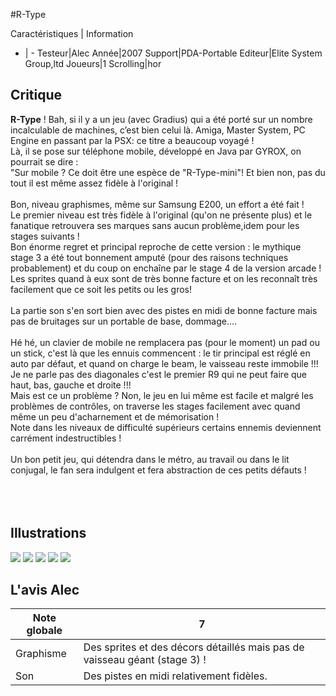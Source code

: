 #R-Type

Caractéristiques | Information
- | -
Testeur|Alec
Année|2007
Support|PDA-Portable
Editeur|Elite System Group,ltd
Joueurs|1
Scrolling|hor

## Critique
<b>R-Type</b> ! Bah, si il y a un jeu  (avec Gradius) qui a été porté sur un nombre incalculable de machines, c’est bien celui là. Amiga, Master System, PC Engine en passant par la PSX: ce titre a  beaucoup voyagé !<br/>Là, il se pose sur téléphone mobile, développé en Java par GYROX, on pourrait se dire :<br/>"Sur mobile ? Ce doit être une espèce de "R-Type-mini"! Et bien non, pas du tout il est même assez fidèle à l'original !<br/><br/>Bon, niveau graphismes, même sur Samsung E200, un effort a été fait !<br/>Le premier niveau est très fidèle à l'original (qu'on ne présente plus) et le fanatique retrouvera ses marques sans aucun problème,idem pour les  stages suivants !<br/>Bon énorme regret et principal reproche de cette version : le mythique stage 3 a été tout bonnement amputé (pour des raisons techniques probablement) et du coup on enchaîne par le stage 4 de la version arcade !<br/>Les sprites quand à eux sont de très bonne facture et on les reconnaît très facilement que ce soit les petits ou les gros!<br/><br/>La partie son s'en sort bien avec des pistes en midi de bonne facture mais pas de bruitages sur un portable de base, dommage....<br/><br/>Hé hé, un clavier de mobile ne remplacera pas (pour le moment) un pad ou un stick, c'est là que les ennuis commencent : le tir principal est réglé en auto par défaut, et quand on charge le beam, le vaisseau  reste immobile !!!<br/>Je ne parle pas des diagonales c'est le premier R9 qui ne peut faire que haut, bas, gauche et droite !!!<br/>Mais est ce un problème ? Non, le jeu en lui même est facile et malgré les problèmes de contrôles, on traverse les stages facilement avec quand même un peu d'acharnement et de mémorisation !<br/>Note dans les niveaux de difficulté supérieurs certains ennemis deviennent carrément indestructibles !<br/><br/>Un bon petit jeu, qui détendra dans le métro, au travail ou dans le lit conjugal, le fan  sera indulgent et fera abstraction de ces petits défauts !<br/><br/><br/><br/>

## Illustrations
![](http://www.shmup.com/images/thumbs/img_fiche_1_1166.gif)
![](http://www.shmup.com/images/thumbs/img_fiche_2_1166.jpg)
![](http://www.shmup.com/images/thumbs/img_fiche_3_1166.gif)
![](http://www.shmup.com/images/thumbs/)
![](http://www.shmup.com/images/thumbs/)

## L'avis Alec
Note globale|7
-|-
Graphisme|Des sprites et des décors détaillés mais pas de vaisseau géant (stage 3) !   
Son|Des pistes en midi relativement fidèles.
